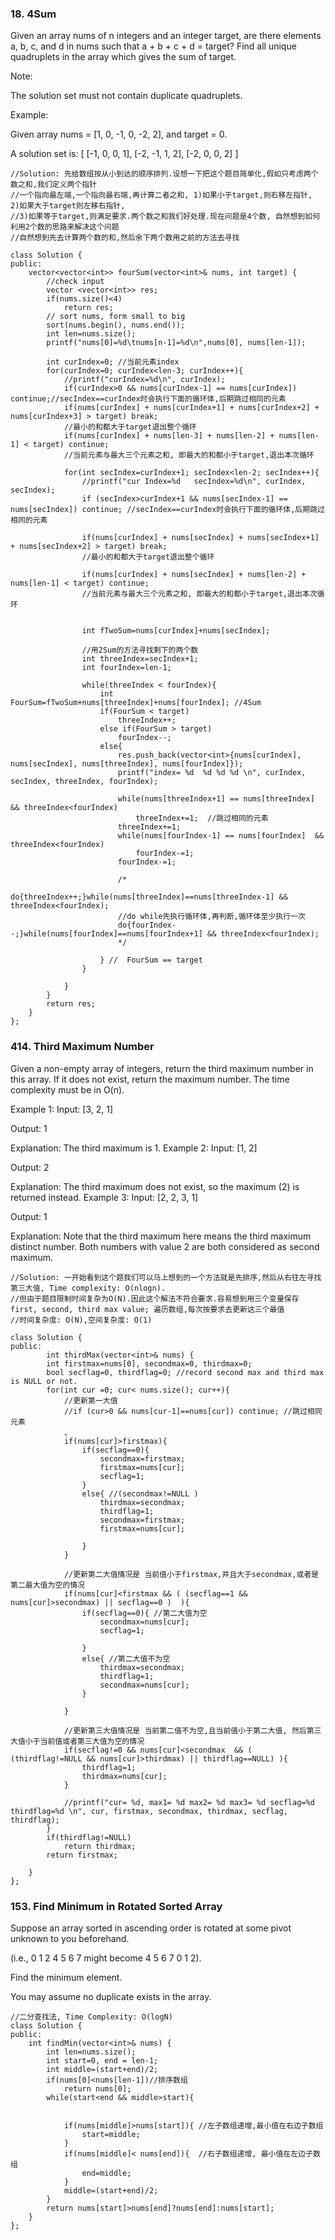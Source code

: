 ### 18. 4Sum

Given an array nums of n integers and an integer target, are there elements a, b, c, and d in nums such that a + b + c + d = target? Find all unique quadruplets in the array which gives the sum of target.

Note:

The solution set must not contain duplicate quadruplets.

Example:

Given array nums = [1, 0, -1, 0, -2, 2], and target = 0.

A solution set is:
[
  [-1,  0, 0, 1],
  [-2, -1, 1, 2],
  [-2,  0, 0, 2]
]

```
//Solution: 先给数组按从小到达的顺序排列.设想一下把这个题目简单化,假如只考虑两个数之和,我们定义两个指针
//一个指向最左端,一个指向最右端,再计算二者之和, 1)如果小于target,则右移左指针, 2)如果大于target则左移右指针,
//3)如果等于target,则满足要求.两个数之和我们好处理.现在问题是4个数, 自然想到如何利用2个数的思路来解决这个问题
//自然想到先去计算两个数的和,然后余下两个数用之前的方法去寻找

class Solution {
public:
    vector<vector<int>> fourSum(vector<int>& nums, int target) {
        //check input
        vector <vector<int>> res;
        if(nums.size()<4)
            return res;
        // sort nums, form small to big
        sort(nums.begin(), nums.end());
        int len=nums.size();
        printf("nums[0]=%d\tnums[n-1]=%d\n",nums[0], nums[len-1]);
       
        int curIndex=0; //当前元素index
        for(curIndex=0; curIndex<len-3; curIndex++){
            //printf("curIndex=%d\n", curIndex);
            if(curIndex>0 && nums[curIndex-1] == nums[curIndex]) continue;//secIndex==curIndex时会执行下面的循环体,后期跳过相同的元素
            if(nums[curIndex] + nums[curIndex+1] + nums[curIndex+2] + nums[curIndex+3] > target) break; 
            //最小的和都大于target退出整个循环
            if(nums[curIndex] + nums[len-3] + nums[len-2] + nums[len-1] < target) continue; 
            //当前元素与最大三个元素之和, 即最大的和都小于target,退出本次循环
            
            for(int secIndex=curIndex+1; secIndex<len-2; secIndex++){
                //printf("cur Index=%d   secIndex=%d\n", curIndex, secIndex);
                if (secIndex>curIndex+1 && nums[secIndex-1] == nums[secIndex]) continue; //secIndex==curIndex时会执行下面的循环体,后期跳过相同的元素
                
                if(nums[curIndex] + nums[secIndex] + nums[secIndex+1] + nums[secIndex+2] > target) break; 
                //最小的和都大于target退出整个循环
                
                if(nums[curIndex] + nums[secIndex] + nums[len-2] + nums[len-1] < target) continue; 
                //当前元素与最大三个元素之和, 即最大的和都小于target,退出本次循环
    
                
                int fTwoSum=nums[curIndex]+nums[secIndex];
              
                //用2Sum的方法寻找剩下的两个数
                int threeIndex=secIndex+1;
                int fourIndex=len-1;

                while(threeIndex < fourIndex){
                    int FourSum=fTwoSum+nums[threeIndex]+nums[fourIndex]; //4Sum
                    if(FourSum < target)
                        threeIndex++;
                    else if(FourSum > target)
                        fourIndex--;
                    else{
                        res.push_back(vector<int>{nums[curIndex], nums[secIndex], nums[threeIndex], nums[fourIndex]});
                        printf("index= %d  %d %d %d \n", curIndex, secIndex, threeIndex, fourIndex);
                        
                        while(nums[threeIndex+1] == nums[threeIndex] && threeIndex<fourIndex)
                            threeIndex+=1;  //跳过相同的元素
                        threeIndex+=1;
                        while(nums[fourIndex-1] == nums[fourIndex]  && threeIndex<fourIndex)
                            fourIndex-=1;
                        fourIndex-=1;
                       
                        /*
                        do{threeIndex++;}while(nums[threeIndex]==nums[threeIndex-1] && threeIndex<fourIndex);  
                        //do while先执行循环体,再判断,循环体至少执行一次
                        do{fourIndex--;}while(nums[fourIndex]==nums[fourIndex+1] && threeIndex<fourIndex);
                        */
                        
                    } //  FourSum == target
                }   
                
            }
        }
        return res;
    }
};
```

### 414. Third Maximum Number
Given a non-empty array of integers, return the third maximum number in this array. If it does not exist, return the maximum number. The time complexity must be in O(n).

Example 1:
Input: [3, 2, 1]

Output: 1

Explanation: The third maximum is 1.
Example 2:
Input: [1, 2]

Output: 2

Explanation: The third maximum does not exist, so the maximum (2) is returned instead.
Example 3:
Input: [2, 2, 3, 1]

Output: 1

Explanation: Note that the third maximum here means the third maximum distinct number.
Both numbers with value 2 are both considered as second maximum.
```
//Solution: 一开始看到这个题我们可以马上想到的一个方法就是先排序,然后从右往左寻找第三大值, Time complexity: O(nlogn).
//但由于题目限制时间复杂为O(N).因此这个解法不符合要求.容易想到用三个变量保存first, second, third max value; 遍历数组,每次按要求去更新这三个最值
//时间复杂度: O(N),空间复杂度: O(1)

class Solution {
public:
        int thirdMax(vector<int>& nums) {
        int firstmax=nums[0], secondmax=0, thirdmax=0;
        bool secflag=0, thirdflag=0; //record second max and third max is NULL or not.
        for(int cur =0; cur< nums.size(); cur++){
            //更新第一大值
            //if (cur>0 && nums[cur-1]==nums[cur]) continue; //跳过相同元素
            、
            if(nums[cur]>firstmax){
                if(secflag==0){
                    secondmax=firstmax; 
                    firstmax=nums[cur];
                    secflag=1;
                }
                else{ //(secondmax!=NULL )
                    thirdmax=secondmax;
                    thirdflag=1;
                    secondmax=firstmax;
                    firstmax=nums[cur];
                    
                }
            }
               
            //更新第二大值情况是 当前值小于firstmax,并且大于secondmax,或者是第二最大值为空的情况
            if(nums[cur]<firstmax && ( (secflag==1 && nums[cur]>secondmax) || secflag==0 )  ){
                if(secflag==0){ //第二大值为空
                    secondmax=nums[cur];
                    secflag=1;
                    
                }
                else{ //第二大值不为空
                    thirdmax=secondmax;
                    thirdflag=1;
                    secondmax=nums[cur];
                }
                
            }
                
            //更新第三大值情况是 当前第二值不为空,且当前值小于第二大值, 然后第三大值小于当前值或者第三大值为空的情况
            if(secflag!=0 && nums[cur]<secondmax  && ( (thirdflag!=NULL && nums[cur]>thirdmax) || thirdflag==NULL) ){
                thirdflag=1;
                thirdmax=nums[cur];
            }
    
            //printf("cur= %d, max1= %d max2= %d max3= %d secflag=%d thirdflag=%d \n", cur, firstmax, secondmax, thirdmax, secflag, thirdflag);
        }
        if(thirdflag!=NULL)
            return thirdmax;
        return firstmax;
        
    }
};
```

### 153. Find Minimum in Rotated Sorted Array
Suppose an array sorted in ascending order is rotated at some pivot unknown to you beforehand.

(i.e., 0 1 2 4 5 6 7 might become 4 5 6 7 0 1 2).

Find the minimum element.

You may assume no duplicate exists in the array.
```
//二分查找法, Time Complexity: O(logN)
class Solution {
public:
    int findMin(vector<int>& nums) {
        int len=nums.size();
        int start=0, end = len-1;
        int middle=(start+end)/2;
        if(nums[0]<nums[len-1])//排序数组
            return nums[0];
        while(start<end && middle>start){
            
           
            if(nums[middle]>nums[start]){ //左子数组递增,最小值在右边子数组
                start=middle;
            } 
            if(nums[middle]< nums[end]){  //右子数组递增, 最小值在左边子数组
                end=middle;
            }
            middle=(start+end)/2;
        }
        return nums[start]>nums[end]?nums[end]:nums[start];
    }
};
```



